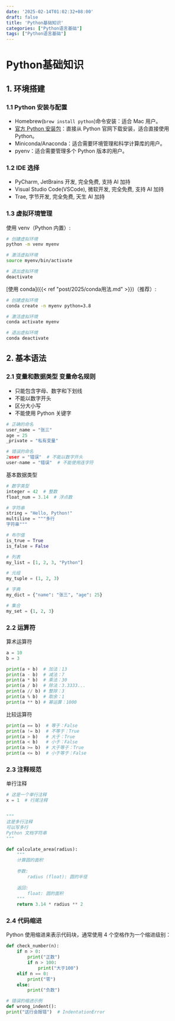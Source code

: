 ```yaml
---
date: '2025-02-14T01:02:32+08:00'
draft: false
title: 'Python基础知识'
categories: ["Python语言基础"]
tags: ["Python语言基础"]
---
```

# Python基础知识

## 1. 环境搭建

### 1.1 Python 安装与配置
	
- Homebrew(`brew install python`)命令安装：适合 Mac 用户。
- [官方 Python 安装包](https://www.python.org/downloads/)：直接从 Python 官网下载安装，适合直接使用 Python。
- Miniconda/Anaconda：适合需要环境管理和科学计算库的用户。
- pyenv：适合需要管理多个 Python 版本的用户。

### 1.2 IDE 选择 
- PyCharm, JetBrains 开发, 完全免费, 支持 AI 加持
- Visual Studio Code(VSCode), 微软开发, 完全免费, 支持 AI 加持
- Trae, 字节开发, 完全免费, 天生 AI 加持


### 1.3 虚拟环境管理
使用 venv（Python 内置）:
```bash
# 创建虚拟环境
python -m venv myenv

# 激活虚拟环境
source myenv/bin/activate

# 退出虚拟环境
deactivate
```

[使用 conda]({{< ref "post/2025/conda用法.md" >}})（推荐）:
```bash
# 创建虚拟环境
conda create -n myenv python=3.8    

# 激活虚拟环境
conda activate myenv

# 退出虚拟环境
conda deactivate
```


## 2. 基本语法
### 2.1 变量和数据类型 变量命名规则
- 只能包含字母、数字和下划线
- 不能以数字开头
- 区分大小写
- 不能使用 Python 关键字

```python
# 正确的命名
user_name = "张三"
age = 25
_private = "私有变量"

# 错误的命名
2user = "错误"  # 不能以数字开头
user-name = "错误"  # 不能使用连字符
```

基本数据类型
```python
# 数字类型
integer = 42  # 整数
float_num = 3.14  # 浮点数

# 字符串
string = "Hello, Python!"
multiline = """多行
字符串"""

# 布尔值
is_true = True
is_false = False

# 列表
my_list = [1, 2, 3, "Python"]

# 元组
my_tuple = (1, 2, 3)

# 字典
my_dict = {"name": "张三", "age": 25}

# 集合
my_set = {1, 2, 3}
```

### 2.2 运算符 
算术运算符

```python
a = 10
b = 3

print(a + b)  # 加法：13
print(a - b)  # 减法：7
print(a * b)  # 乘法：30
print(a / b)  # 除法：3.3333...
print(a // b) # 整除：3
print(a % b)  # 取余：1
print(a ** b) # 幂运算：1000
```

比较运算符
```python
print(a == b)  # 等于：False
print(a != b)  # 不等于：True
print(a > b)   # 大于：True
print(a < b)   # 小于：False
print(a >= b)  # 大于等于：True
print(a <= b)  # 小于等于：False
```

### 2.3 注释规范 
单行注释
```python
# 这是一个单行注释
x = 1  # 行尾注释


"""
这是多行注释
可以写多行
Python 文档字符串
"""

def calculate_area(radius):
    """
    计算圆的面积
    
    参数:
        radius (float): 圆的半径
    
    返回:
        float: 圆的面积
    """
    return 3.14 * radius ** 2
```

### 2.4 代码缩进
Python 使用缩进来表示代码块，通常使用 4 个空格作为一个缩进级别：
```python
def check_number(n):
    if n > 0:
        print("正数")
        if n > 100:
            print("大于100")
    elif n == 0:
        print("零")
    else:
        print("负数")

# 错误的缩进示例
def wrong_indent():
print("这行会报错")  # IndentationError

```